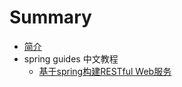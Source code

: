 
  # Summary

  * [简介](README.md)
  * spring guides 中文教程
    * [基于spring构建RESTful Web服务](gs-rest-service/README.md)
      
